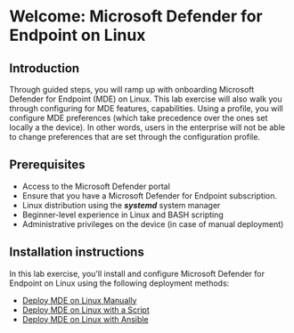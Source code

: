 # Welcome: Microsoft Defender for Endpoint on Linux


## Introduction
Through guided steps, you will ramp up with onboarding Microsoft Defender for Endpoint (MDE) on Linux. 
This lab exercise will also walk you through configuring for MDE features, capabilities. Using a profile, you will configure MDE preferences (which take precedence over the ones set locally a the device). In other words, users in the enterprise will not be able to change preferences that are set through the configuration profile.


## Prerequisites
- Access to the Microsoft Defender portal
- Ensure that you have a Microsoft Defender for Endpoint subscription.
- Linux distribution using the **_systemd_** system manager
- Beginner-level experience in Linux and BASH scripting
- Administrative privileges on the device (in case of manual deployment)

## Installation instructions
In this lab exercise, you'll install and configure Microsoft Defender for Endpoint on Linux using the following deployment methods:
- [Deploy MDE on Linux Manually](./Linux/ManualOnboarding/README.md)
- [Deploy MDE on Linux with a Script](./Linux/ScriptOnboarding/README.md)
- [Deploy MDE on Linux with Ansible](./Linux/AnsibleOnboarding/README.md)
